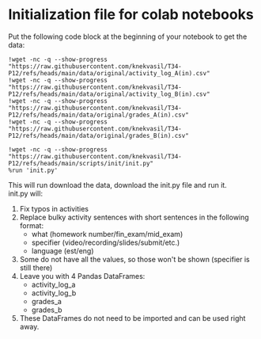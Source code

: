 # Initialization file for colab notebooks
Put the following code block at the beginning of your notebook to get the data:
```
!wget -nc -q --show-progress "https://raw.githubusercontent.com/knekvasil/T34-P12/refs/heads/main/data/original/activity_log_A(in).csv"
!wget -nc -q --show-progress "https://raw.githubusercontent.com/knekvasil/T34-P12/refs/heads/main/data/original/activity_log_B(in).csv"
!wget -nc -q --show-progress "https://raw.githubusercontent.com/knekvasil/T34-P12/refs/heads/main/data/original/grades_A(in).csv"
!wget -nc -q --show-progress "https://raw.githubusercontent.com/knekvasil/T34-P12/refs/heads/main/data/original/grades_B(in).csv"

!wget -nc -q --show-progress "https://raw.githubusercontent.com/knekvasil/T34-P12/refs/heads/main/scripts/init/init.py"
%run 'init.py'
```

This will run download the data, download the init.py file and run it. <br>
init.py will:
1. Fix typos in activities
2. Replace bulky activity sentences with short sentences in the following format:
   * what (homework number/fin_exam/mid_exam)
   * specifier (video/recording/slides/submit/etc.)
   * language (est/eng)
3. Some do not have all the values, so those won't be shown (specifier is still there)
4. Leave you with 4 Pandas DataFrames:
   * activity_log_a
   * activity_log_b
   * grades_a
   * grades_b
5. These DataFrames do not need to be imported and can be used right away.

